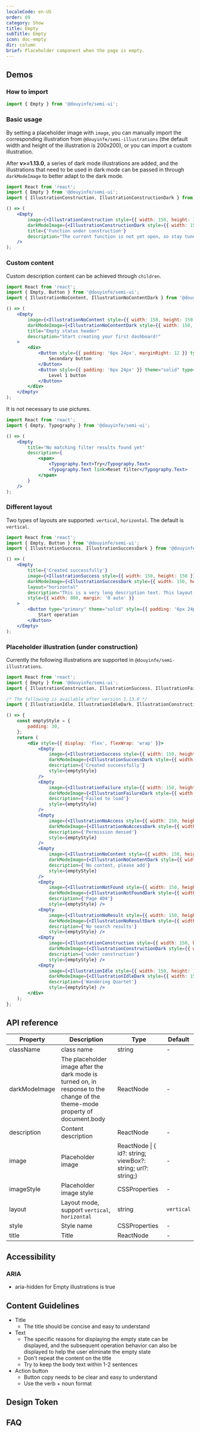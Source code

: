 ```yaml
---
localeCode: en-US
order: 69
category: Show
title: Empty
subTitle: Empty
icon: doc-empty
dir: column
brief: Placeholder component when the page is empty.
---
```


## Demos

### How to import

```jsx import
import { Empty } from '@douyinfe/semi-ui';
```

### Basic usage

By setting a placeholder image with `image`, you can manually import the corresponding illustration from `@douyinfe/semi-illustrations` (the default width and height of the illustration is 200x200), or you can import a custom illustration.

After **v>=1.13.0**, a series of dark mode illustrations are added, and the illustrations that need to be used in dark mode can be passed in through `darkModeImage` to better adapt to the dark mode.

```jsx live=true dir="column"
import React from 'react';
import { Empty } from '@douyinfe/semi-ui';
import { IllustrationConstruction, IllustrationConstructionDark } from '@douyinfe/semi-illustrations';

() => (
    <Empty
        image={<IllustrationConstruction style={{ width: 150, height: 150 }} />}
        darkModeImage={<IllustrationConstructionDark style={{ width: 150, height: 150 }} />}
        title={'Function under construction'}
        description="The current function is not yet open, so stay tuned."
    />
);
```

### Custom content

Custom description content can be achieved through `children`.

```jsx live=true dir="column"
import React from 'react';
import { Empty, Button } from '@douyinfe/semi-ui';
import { IllustrationNoContent, IllustrationNoContentDark } from '@douyinfe/semi-illustrations';

() => (
    <Empty
        image={<IllustrationNoContent style={{ width: 150, height: 150 }} />}
        darkModeImage={<IllustrationNoContentDark style={{ width: 150, height: 150 }} />}
        title="Empty status header"
        description="Start creating your first dashboard!"
    >
        <div>
            <Button style={{ padding: '6px 24px', marginRight: 12 }} type="primary">
                Secondary button
            </Button>
            <Button style={{ padding: '6px 24px' }} theme="solid" type="primary">
                Level 1 button
            </Button>
        </div>
    </Empty>
);
```

It is not necessary to use pictures.

```jsx live=true dir="column"
import React from 'react';
import { Empty, Typography } from '@douyinfe/semi-ui';

() => (
    <Empty
        title="No matching filter results found yet"
        description={
            <span>
                <Typography.Text>Try</Typography.Text>
                <Typography.Text link>Reset filter</Typography.Text>
            </span>
        }
    />
);
```

### Different layout

Two types of layouts are supported: `vertical`, `horizontal`. The default is `vertical`.

```jsx live=true dir="column"
import React from 'react';
import { Empty, Button } from '@douyinfe/semi-ui';
import { IllustrationSuccess, IllustrationSuccessDark } from '@douyinfe/semi-illustrations';

() => (
    <Empty
        title={'Created successfully'}
        image={<IllustrationSuccess style={{ width: 150, height: 150 }} />}
        darkModeImage={<IllustrationSuccessDark style={{ width: 150, height: 150 }} />}
        layout="horizontal"
        description="This is a very long description text. This layout is recommended when the text is too long. This is a very long description text. This layout is recommended when the text is too long. This is a very long description text. This layout is recommended when the text is too long."
        style={{ width: 800, margin: '0 auto' }}
    >
        <Button type="primary" theme="solid" style={{ padding: '6px 24px' }}>
            Start operation
        </Button>
    </Empty>
);
```

### Placeholder illustration (under construction)

Currently the following illustrations are supported in `@douyinfe/semi-illustrations`.

```jsx live=true dir="column"
import React from 'react';
import { Empty } from '@douyinfe/semi-ui';
import { IllustrationConstruction, IllustrationSuccess, IllustrationFailure, IllustrationNoAccess, IllustrationNoContent, IllustrationNotFound, IllustrationNoResult } from '@douyinfe/semi-illustrations';

/* The following is available after version 1.13.0 */
import { IllustrationIdle, IllustrationIdleDark, IllustrationConstructionDark, IllustrationSuccessDark, IllustrationFailureDark, IllustrationNoAccessDark, IllustrationNoContentDark, IllustrationNotFoundDark, IllustrationNoResultDark } from '@douyinfe/semi-illustrations';

() => {
    const emptyStyle = {
        padding: 30,
    };
    return (
        <div style={{ display: 'flex', flexWrap: 'wrap' }}>
            <Empty
                image={<IllustrationSuccess style={{ width: 150, height: 150 }} />}
                darkModeImage={<IllustrationSuccessDark style={{ width: 150, height: 150 }} />}
                description={'Created successfully'}
                style={emptyStyle}
            />
            <Empty
                image={<IllustrationFailure style={{ width: 150, height: 150 }} />}
                darkModeImage={<IllustrationFailureDark style={{ width: 150, height: 150 }} />}
                description={'Failed to load'}
                style={emptyStyle}
            />
            <Empty
                image={<IllustrationNoAccess style={{ width: 150, height: 150 }} />}
                darkModeImage={<IllustrationNoAccessDark style={{ width: 150, height: 150 }} />}
                description={'Permission denied'}
                style={emptyStyle}
            />
            <Empty
                image={<IllustrationNoContent style={{ width: 150, height: 150 }} />}
                darkModeImage={<IllustrationNoContentDark style={{ width: 150, height: 150 }} />}
                description={'No content, please add'}
                style={emptyStyle}
            />
            <Empty
                image={<IllustrationNotFound style={{ width: 150, height: 150 }} />}
                darkModeImage={<IllustrationNotFoundDark style={{ width: 150, height: 150 }} />}
                description={'Page 404'}
                style={emptyStyle} />
            <Empty
                image={<IllustrationNoResult style={{ width: 150, height: 150 }} />}
                darkModeImage={<IllustrationNoResultDark style={{ width: 150, height: 150 }} />}
                description={'No search results'}
                style={emptyStyle} />
            <Empty
                image={<IllustrationConstruction style={{ width: 150, height: 150 }} />}
                darkModeImage={<IllustrationConstructionDark style={{ width: 150, height: 150 }} />}
                description={'under construction'}
                style={emptyStyle} />
            <Empty
                image={<IllustrationIdle style={{ width: 150, height: 150 }} />}
                darkModeImage={<IllustrationIdleDark style={{ width: 150, height: 150 }} />}
                description={'Wandering Quartet'}
                style={emptyStyle} />
        </div>
    );
};
```

## API reference

| Property | Description | Type | Default |
| --- | --- | --- | --- |
| className | class name | string |-|
| darkModeImage | The placeholder image after the dark mode is turned on, in response to the change of the theme-mode property of document.body | ReactNode |-|
| description | Content description | ReactNode |-|
| image | Placeholder image | ReactNode \| { id?: string; viewBox?: string; url?: string;} |-|
| imageStyle | Placeholder image style | CSSProperties |-|
| layout | Layout mode, support `vertical`, `horizontal` | string | `vertical` |
| style | Style name | CSSProperties |-|
| title | Title | ReactNode |-|

## Accessibility

### ARIA

- aria-hidden for Empty illustrations is true

## Content Guidelines

- Title
  - The title should be concise and easy to understand
- Text
  - The specific reasons for displaying the empty state can be displayed, and the subsequent operation behavior can also be displayed to help the user eliminate the empty state
  - Don't repeat the content on the title
  - Try to keep the body text within 1-2 sentences
- Action button
  - Button copy needs to be clear and easy to understand
  - Use the verb + noun format

## Design Token

<DesignToken/>

## FAQ
